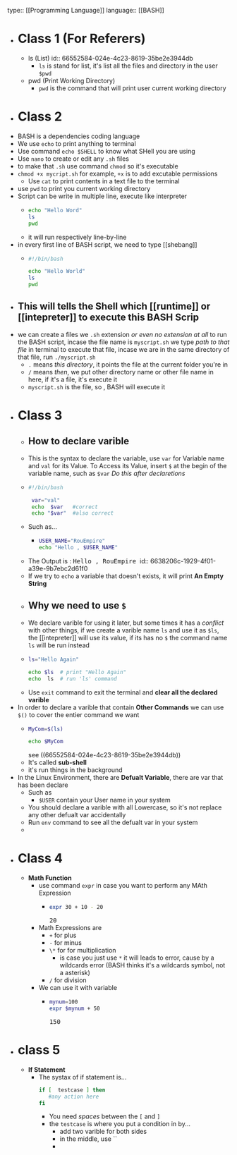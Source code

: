 type:: [[Programming Language]]
language:: [[BASH]]

- # Class 1 (For Referers)
	- ls (List)
	  id:: 66552584-024e-4c23-8619-35be2e3944db
		- `ls` is stand for list, it's list all the files and directory in the user `$pwd`
	- pwd (Print Working Directory)
		- `pwd` is the command that will print user current working directory
- # Class 2
- BASH is a dependencies coding language
- We use `echo` to print anything to terminal
- Use command `echo $SHELL` to know what SHell you are using
- Use `nano` to create or edit any `.sh` files
- to make that `.sh` use command `chmod` so it's executable
- `chmod +x mycript.sh` for example, `+x` is to add excutable permissions
	- Use `cat` to print contents in a text file to the terminal
- use `pwd` to print you current working directory
- Script can be write in multiple line, execute like interpreter
	- ```bash
	  echo "Hello Word"
	  ls
	  pwd
	  ```
	- it will run respectively line-by-line
- in every first line of BASH script, we need to type [[shebang]]
	- ```bash
	  #!/bin/bash
	  
	  echo "Hello World"
	  ls
	  pwd
	  ```
- This will tells the Shell which [[runtime]] or [[intepreter]]  to execute this BASH Scrip
  ---
- we can create a files we `.sh` extension _or even no extension at all_ to run the BASH script, incase the file name is `myscript.sh` we type _path to that file_ in terminal to execute that file, incase we are in the same directory of that file, run `./myscript.sh`
	- `.` means _this directory_, it points the file at the current folder you're in
	- `/` means _then_, we put other directory name or other file name in here, if it's a file, it's execute it
	- `myscript.sh` is the file, so ,  BASH will execute it
- # Class 3
	- ## How to declare varible
	- This is the syntax to declare the variable, use `var` for Variable name and `val` for its Value. To Access its Value, insert `$` at the begin of the variable name, such as `$var` _Do this after declaretions_
	- ```bash
	  #!/bin/bash
	  
	   var="val"
	   echo  $var   #correct
	   echo "$var"  #also correct
	  ```
	- Such as...
		- ```bash
		  USER_NAME="RouEmpire"
		  echo "Hello , $USER_NAME"
		  ```
	- The Output is : <samp> Hello , RouEmpire </samp>
	  id:: 6638206c-1929-4f01-a39e-9b7ebc2d61f0
	- If we try to `echo` a variable that doesn't exists, it will print **An Empty String**
	- ## Why we need to use `$`
	- We declare varible for using it later, but some times it has a _conflict_ with other things, if we create a varible name `ls` and use it as `$ls`, the [[intepreter]] will use its value, if its has no `$` the command name `ls` will be run instead
	- ```bash
	  ls="Hello Again"
	  
	  echo $ls  # print "Hello Again"
	  echo  ls  # run 'ls' command
	  ```
	- Use `exit` command to exit the terminal and **clear all the declared varible**
- In order to declare a varible that contain **Other Commands** we can use `$()` to cover the entier command we want
	- ```bash
	  MyCom=$(ls)
	  
	  echo $MyCom
	  ```
	  see ((66552584-024e-4c23-8619-35be2e3944db))
	- It's called **sub-shell**
	- it's run things in the background
- In the Linux Environment, there are **Defualt Variable**, there are var that has been declare
	- Such as
		- `$USER` contain your User name in your system
	- You should declare a varible with all Lowercase, so it's not replace any other defualt var accidentally
	- Run `env` command to see all the defualt var in your system
	-
- # Class 4
	- **Math Function**
		- use command `expr` in case you want to perform any MAth Expression
			- ```sh
			  expr 30 + 10 - 20
			  ```
			  <samp> 20 </samp>
		- Math Expressions are
			- `+` for plus
			- `-` for minus
			- `\*` for for multiplication
				- is case you just use `*` it will leads to error, cause by a wildcards error (BASH thinks it's a wildcards symbol, not a asterisk)
			- `/` for division
		- We can use it with variable
			- ```bash
			  mynum=100
			  expr $mynum + 50
			  ```
			  <samp>150</samp>
- # class 5
	- **If Statement**
		- The systax of if statement is...
		  ```bash
		  if [  testcase ] then
		     #any action here
		  fi
		  ```
			- You need _spaces_ between the `[` and `]`
			- the `testcase` is where you put a condition in by...
				- add two varible for both sides
				- in the middle, use ``
				-